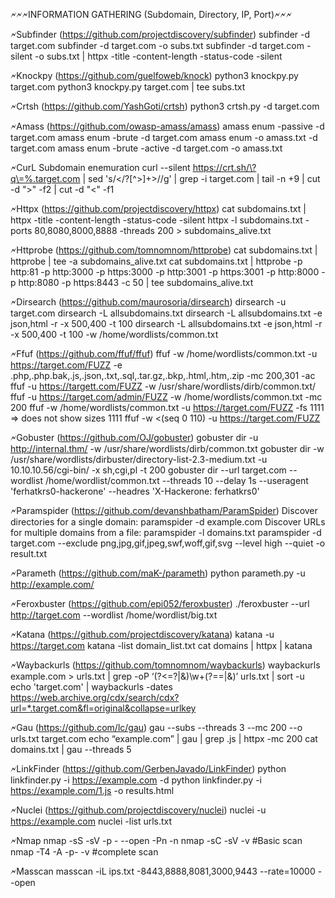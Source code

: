 🗲🗲🗲INFORMATION GATHERING (Subdomain, Directory, IP, Port)🗲🗲🗲


🗲Subfinder (https://github.com/projectdiscovery/subfinder)
  subfinder -d target.com
  subfinder -d target.com -o subs.txt
  subfinder -d target.com -silent -o subs.txt | httpx -title -content-length -status-code -silent

🗲Knockpy (https://github.com/guelfoweb/knock)
  python3 knockpy.py target.com
  python3 knockpy.py target.com | tee subs.txt

🗲Crtsh (https://github.com/YashGoti/crtsh)
  python3 crtsh.py -d target.com

🗲Amass (https://github.com/owasp-amass/amass)
  amass enum -passive -d target.com
  amass enum -brute -d target.com
  amass enum -o amass.txt -d target.com
  amass enum -brute -active -d target.com -o amass.txt


🗲CurL
  Subdomain enemuration
  curl --silent https://crt.sh/\?q\=%.target.com | sed 's/<\/\?[^>]\+>//g' | grep -i target.com | tail -n +9 | cut -d ">" -f2 | cut -d "<" -f1


🗲Httpx (https://github.com/projectdiscovery/httpx)
  cat subdomains.txt | httpx -title -content-length -status-code -silent
  httpx -l subdomains.txt -ports 80,8080,8000,8888 -threads 200 > subdomains_alive.txt

🗲Httprobe (https://github.com/tomnomnom/httprobe)
  cat subdomains.txt | httprobe | tee -a subdomains_alive.txt
  cat subdomains.txt | httprobe -p http:81 -p http:3000 -p https:3000 -p http:3001 -p https:3001 -p http:8000 -p http:8080 -p https:8443 -c 50 | tee subdomains_alive.txt


🗲Dirsearch (https://github.com/maurosoria/dirsearch)
  dirsearch -u target.com
  dirsearch -L allsubdomains.txt
  dirsearch -L allsubdomains.txt -e json,html -r -x 500,400 -t 100
  dirsearch -L allsubdomains.txt -e json,html -r -x 500,400 -t 100 -w /home/wordlists/common.txt

🗲Ffuf (https://github.com/ffuf/ffuf)
  ffuf -w /home/wordlists/common.txt -u https://target.com/FUZZ -e .php,.php.bak,.js,.json,.txt,.sql,.tar.gz,.bkp,.html,.htm,.zip -mc 200,301 -ac
  ffuf -u https://targett.com/FUZZ -w /usr/share/wordlists/dirb/common.txt/
  ffuf -u https://target.com/admin/FUZZ -w /home/wordlists/common.txt -mc 200
  ffuf -w /home/wordlists/common.txt -u https://target.com/FUZZ -fs 1111 => does not show sizes 1111
  ffuf -w <(seq 0 110) -u https://target.com/FUZZ

🗲Gobuster (https://github.com/OJ/gobuster)
  gobuster dir -u http://internal.thm/ -w /usr/share/wordlists/dirb/common.txt
  gobuster dir -w /usr/share/wordlists/dirbuster/directory-list-2.3-medium.txt -u 10.10.10.56/cgi-bin/ -x sh,cgi,pl -t 200
  gobuster dir --url target.com --wordlist /home/wordlist/common.txt --threads 10 --delay 1s --useragent 'ferhatkrs0-hackerone' --headres 'X-Hackerone: ferhatkrs0'


🗲Paramspider (https://github.com/devanshbatham/ParamSpider)
  Discover directories for a single domain:
    paramspider -d example.com
  Discover URLs for multiple domains from a file:
    paramspider -l domains.txt
  paramspider -d target.com --exclude png,jpg,gif,jpeg,swf,woff,gif,svg --level high --quiet -o result.txt

🗲Parameth (https://github.com/maK-/parameth)
 python parameth.py -u http://example.com/

🗲Feroxbuster (https://github.com/epi052/feroxbuster)
  ./feroxbuster --url http://target.com --wordlist /home/wordlist/big.txt

🗲Katana (https://github.com/projectdiscovery/katana)
  katana -u https://target.com
  katana -list domain_list.txt
  cat domains | httpx | katana

🗲Waybackurls (https://github.com/tomnomnom/waybackurls)
  waybackurls example.com > urls.txt | grep -oP ‘(?<=\?|&)\w+(?==|&)’ urls.txt | sort -u
  echo 'target.com' | waybackurls -dates
  https://web.archive.org/cdx/search/cdx?url=*.target.com&fl=original&collapse=urlkey

🗲Gau (https://github.com/lc/gau)
  gau --subs --threads 3 --mc 200 --o urls.txt target.com
  echo “example.com” | gau | grep .js | httpx -mc 200
  cat domains.txt | gau --threads 5

🗲LinkFinder (https://github.com/GerbenJavado/LinkFinder)
  python linkfinder.py -i https://example.com -d
  python linkfinder.py -i https://example.com/1.js -o results.html

🗲Nuclei (https://github.com/projectdiscovery/nuclei)
  nuclei -u https://example.com
  nuclei -list urls.txt


🗲Nmap
  nmap -sS -sV -p - --open <IP> -Pn -n
  nmap -sC -sV <IP> -v #Basic scan
  nmap -T4 -A -p- <IP> -v #complete scan

🗲Masscan
  masscan -iL ips.txt -8443,8888,8081,3000,9443 --rate=10000 --open
